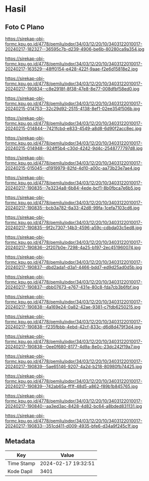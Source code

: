 # Hasil

## Foto C Plano

https://sirekap-obj-formc.kpu.go.id/4778/pemilu/pdpr/34/03/12/20/10/3403122010017-20240217-182327--36595c7b-d239-4906-be6b-80280ca9a354.jpg

https://sirekap-obj-formc.kpu.go.id/4778/pemilu/pdpr/34/03/12/20/10/3403122010017-20240217-163529--48ff0154-e428-422f-9aae-f2e6d15818e2.jpg

https://sirekap-obj-formc.kpu.go.id/4778/pemilu/pdpr/34/03/12/20/10/3403122010017-20240217-190834--c8e2918f-8f38-47e8-8e77-008dfbf58ed0.jpg

https://sirekap-obj-formc.kpu.go.id/4778/pemilu/pdpr/34/03/12/20/10/3403122010017-20240215-014753--32c29d92-2515-4138-8ef1-02ee354f506b.jpg

https://sirekap-obj-formc.kpu.go.id/4778/pemilu/pdpr/34/03/12/20/10/3403122010017-20240215-014844--7421fcbd-e833-4549-a8d8-6d90f2acc8ec.jpg

https://sirekap-obj-formc.kpu.go.id/4778/pemilu/pdpr/34/03/12/20/10/3403122010017-20240215-014948--924ff5b4-c30d-4242-9d4c-2548777797d8.jpg

https://sirekap-obj-formc.kpu.go.id/4778/pemilu/pdpr/34/03/12/20/10/3403122010017-20240215-015045--d1919979-82fd-4d10-a00c-aa73b23e7ae4.jpg

https://sirekap-obj-formc.kpu.go.id/4778/pemilu/pdpr/34/03/12/20/10/3403122010017-20240217-190835--7e3234a8-6b84-4ede-bcf1-8b0fbca7e6b5.jpg

https://sirekap-obj-formc.kpu.go.id/4778/pemilu/pdpr/34/03/12/20/10/3403122010017-20240217-190835--bcb3a782-6a33-42d8-99fa-1cefa7103cd6.jpg

https://sirekap-obj-formc.kpu.go.id/4778/pemilu/pdpr/34/03/12/20/10/3403122010017-20240217-190835--9f2c7307-14b3-4596-a59c-cdbda03c5ed8.jpg

https://sirekap-obj-formc.kpu.go.id/4778/pemilu/pdpr/34/03/12/20/10/3403122010017-20240217-190836--2f207b0e-7298-4a25-b197-2ec451960074.jpg

https://sirekap-obj-formc.kpu.go.id/4778/pemilu/pdpr/34/03/12/20/10/3403122010017-20240217-190837--dbd2ada1-d3a1-4466-bdd7-ed9d25ad0d5b.jpg

https://sirekap-obj-formc.kpu.go.id/4778/pemilu/pdpr/34/03/12/20/10/3403122010017-20240217-190837--dbb07673-e767-431e-80c8-fda7cb3b6fbf.jpg

https://sirekap-obj-formc.kpu.go.id/4778/pemilu/pdpr/34/03/12/20/10/3403122010017-20240217-190838--4a169e24-0a82-42ae-9381-c7fdb6250215.jpg

https://sirekap-obj-formc.kpu.go.id/4778/pemilu/pdpr/34/03/12/20/10/3403122010017-20240217-190838--f235fbbb-4ebd-42cf-833c-d6d8d479f3d4.jpg

https://sirekap-obj-formc.kpu.go.id/4778/pemilu/pdpr/34/03/12/20/10/3403122010017-20240217-190838--0ee0f680-8177-4d9a-8e0c-23dc242f19a7.jpg

https://sirekap-obj-formc.kpu.go.id/4778/pemilu/pdpr/34/03/12/20/10/3403122010017-20240217-190839--5ae65146-9207-4a2d-b218-80980fb74425.jpg

https://sirekap-obj-formc.kpu.go.id/4778/pemilu/pdpr/34/03/12/20/10/3403122010017-20240217-190839--742ab65a-ff1f-48d5-a862-f89b1b845765.jpg

https://sirekap-obj-formc.kpu.go.id/4778/pemilu/pdpr/34/03/12/20/10/3403122010017-20240217-190840--aa3ed3ac-8428-4d82-bc64-a8bded831131.jpg

https://sirekap-obj-formc.kpu.go.id/4778/pemilu/pdpr/34/03/12/20/10/3403122010017-20240217-190833--351cd411-d009-4935-bfe6-d34a9f245c1f.jpg


## Metadata

| Key        | Value               |
| ---------- | ------------------- |
| Time Stamp | 2024-02-17 19:32:51 |
| Kode Dapil | 3401                |




